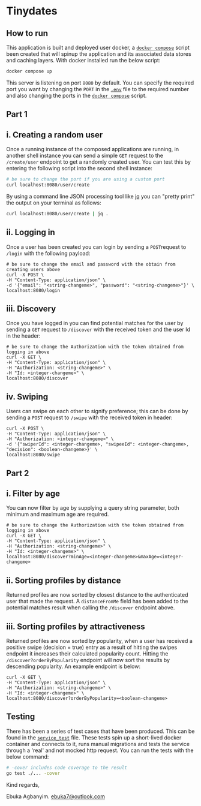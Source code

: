 # Tinydates

## How to run
This application is built and deployed user docker, a [`docker compose`](./docker-compose.yaml) script been created that will spinup the application and its associated data stores and caching layers. With docker installed run the below script:

```sh
docker compose up
```

This server is listening on port `8080` by default. You can specify the required port you want by changing the `PORT` in the [`.env`](./.env) file to the required number and also changing the ports in the [`docker compose`](./docker-compose.yaml) script.

## Part 1

## i. Creating a random user

Once a running instance of the composed applications are running, in another shell instance you can send a simple `GET` request to the `/create/user` endpoint to get a randomly created user. You can test this by entering the following script into the second shell instance:

```sh
# be sure to change the port if you are using a custom port
curl localhost:8080/user/create
```

By using a command line JSON processing tool like [jq](https://stedolan.github.io/jq/) you can "pretty print" the output on your terminal as follows:

```sh
curl localhost:8080/user/create | jq .
```

## ii. Logging in

Once a user has been created you can login by sending a `POST`request to `/login` with the following payload:

```
# be sure to change the email and password with the obtain from creating users above
curl -X POST \
-H "Content-Type: application/json" \
-d '{"email": "<string-changeme>", "password": "<string-changeme>"}' \
localhost:8080/login
```

## iii. Discovery

Once you have logged in you can find potential matches for the user by sending a `GET` request to `/discover` with the received token and the user Id in the header:

```
# be sure to change the Authorization with the token obtained from logging in above
curl -X GET \
-H "Content-Type: application/json" \
-H "Authorization: <string-changeme>" \
-H "Id: <integer-changeme>" \
localhost:8080/discover
```

## iv. Swiping

Users can swipe on each other to signify preference; this can be done by sending a `POST` request to `/swipe` with the received token in header:

```
curl -X POST \
-H "Content-Type: application/json" \
-H "Authorization: <integer-changeme>" \
-d '{"swiperId": <integer-changeme>, "swipeeId": <integer-changeme>, "decision": <boolean-changeme>}' \
localhost:8080/swipe
```

## Part 2

## i. Filter by age

You can now filter by age by supplying a query string parameter, both minimum and maximum age are required. 

```
# be sure to change the Authorization with the token obtained from logging in above
curl -X GET \
-H "Content-Type: application/json" \
-H "Authorization: <string-changeme>" \
-H "Id: <integer-changeme>" \
localhost:8080/discover?minAge=<integer-changeme>&maxAge=<integer-changeme>
```

## ii. Sorting profiles by distance

Returned profiles are now sorted by closest distance to the authenticated user that made the request. A `distanceFromMe` field has been added to the potential matches result when calling the `/discover` endpoint above.

## iii. Sorting profiles by attractiveness

Returned profiles are now sorted by popularity, when a user has received a positive swipe (decision = true) entry as a result of hitting the swipes endpoint it increases their calculated popularity count. Hitting the `/discover?orderByPopularity` endpoint will now sort the results by descending popularity. An example endpoint is below:

```
curl -X GET \
-H "Content-Type: application/json" \
-H "Authorization: <string-changeme>" \
-H "Id: <integer-changeme>" \
localhost:8080/discover?orderByPopularity=<boolean-changeme>
```

## Testing

There has been a series of test cases that have been produced. This can be found in the [`service_test`](./service_test.go) file. 
These tests spin up a short-lived docker container and connects to it, runs manual migrations and tests the service through a 'real' and not mocked http request.
You can run the tests with the below command:

```sh
# -cover includes code coverage to the result
go test ./... -cover
```

Kind regards,

Ebuka Agbanyim.
ebuka7@outlook.com
